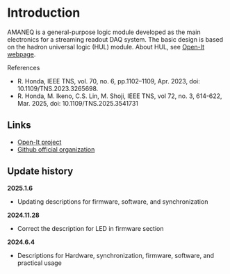 # Introduction

AMANEQ is a general-purpose logic module developed as the main electronics for a streaming readout DAQ system.
The basic design is based on the hadron universal logic (HUL) module. About HUL, see [Open-It webpage](https://openit.kek.jp/project/HUL/HUL).

References

- R. Honda, IEEE TNS, vol. 70, no. 6, pp.1102–1109, Apr. 2023, doi: 10.1109/TNS.2023.3265698.
- R. Honda, M. Ikeno, C.S. Lin, M. Shoji, IEEE TNS, vol 72, no. 3, 614-622, Mar. 2025, doi: 10.1109/TNS.2025.3541731

## Links

- [Open-It project](https://openit.kek.jp/project/StrHRTDC/StrHRTDC)
- [Github official organization](https://github.com/AMANEQ-official)

## Update history

**2025.1.6**

- Updating descriptions for firmware, software, and synchronization

**2024.11.28**

- Correct the description for LED in firmware section

**2024.6.4**

- Descriptions for Hardware, synchronization, firmware, software, and practical usage
